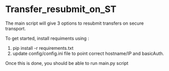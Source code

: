 # Transfer_resubmit_on_ST

The main script will give 3 options to resubmit transfers on secure transport.

To get started, install requiments using :

1. pip install -r requirements.txt
2. update config/config.ini file to point correct hostname/IP and basicAuth.

Once this is done, you should be able to run main.py script
